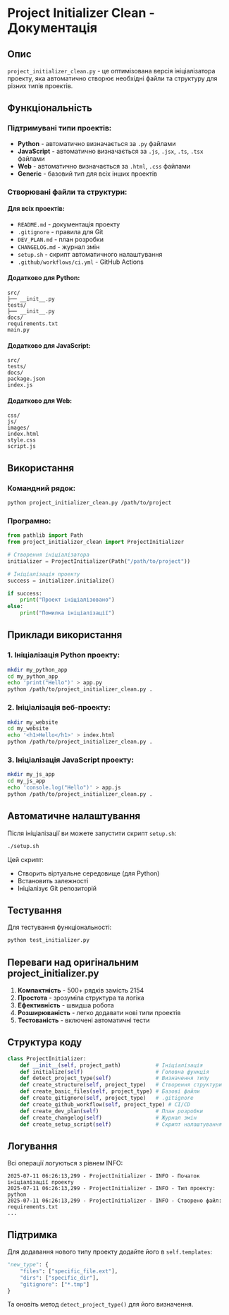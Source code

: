 # Project Initializer Clean - Документація

## Опис
`project_initializer_clean.py` - це оптимізована версія ініціалізатора проекту, яка автоматично створює необхідні файли та структуру для різних типів проектів.

## Функціональність

### Підтримувані типи проектів:
- **Python** - автоматично визначається за `.py` файлами
- **JavaScript** - автоматично визначається за `.js`, `.jsx`, `.ts`, `.tsx` файлами
- **Web** - автоматично визначається за `.html`, `.css` файлами
- **Generic** - базовий тип для всіх інших проектів

### Створювані файли та структури:

#### Для всіх проектів:
- `README.md` - документація проекту
- `.gitignore` - правила для Git
- `DEV_PLAN.md` - план розробки
- `CHANGELOG.md` - журнал змін
- `setup.sh` - скрипт автоматичного налаштування
- `.github/workflows/ci.yml` - GitHub Actions

#### Додатково для Python:
```
src/
├── __init__.py
tests/
├── __init__.py
docs/
requirements.txt
main.py
```

#### Додатково для JavaScript:
```
src/
tests/
docs/
package.json
index.js
```

#### Додатково для Web:
```
css/
js/
images/
index.html
style.css
script.js
```

## Використання

### Командний рядок:
```bash
python project_initializer_clean.py /path/to/project
```

### Програмно:
```python
from pathlib import Path
from project_initializer_clean import ProjectInitializer

# Створення ініціалізатора
initializer = ProjectInitializer(Path("/path/to/project"))

# Ініціалізація проекту
success = initializer.initialize()

if success:
    print("Проект ініціалізовано")
else:
    print("Помилка ініціалізації")
```

## Приклади використання

### 1. Ініціалізація Python проекту:
```bash
mkdir my_python_app
cd my_python_app
echo 'print("Hello")' > app.py
python /path/to/project_initializer_clean.py .
```

### 2. Ініціалізація веб-проекту:
```bash
mkdir my_website
cd my_website
echo '<h1>Hello</h1>' > index.html
python /path/to/project_initializer_clean.py .
```

### 3. Ініціалізація JavaScript проекту:
```bash
mkdir my_js_app
cd my_js_app
echo 'console.log("Hello")' > app.js
python /path/to/project_initializer_clean.py .
```

## Автоматичне налаштування

Після ініціалізації ви можете запустити скрипт `setup.sh`:
```bash
./setup.sh
```

Цей скрипт:
- Створить віртуальне середовище (для Python)
- Встановить залежності
- Ініціалізує Git репозиторій

## Тестування

Для тестування функціональності:
```bash
python test_initializer.py
```

## Переваги над оригінальним project_initializer.py

1. **Компактність** - 500+ рядків замість 2154
2. **Простота** - зрозуміла структура та логіка
3. **Ефективність** - швидша робота
4. **Розширюваність** - легко додавати нові типи проектів
5. **Тестованість** - включені автоматичні тести

## Структура коду

```python
class ProjectInitializer:
    def __init__(self, project_path)           # Ініціалізація
    def initialize(self)                       # Головна функція
    def detect_project_type(self)              # Визначення типу
    def create_structure(self, project_type)   # Створення структури
    def create_basic_files(self, project_type) # Базові файли
    def create_gitignore(self, project_type)   # .gitignore
    def create_github_workflow(self, project_type) # CI/CD
    def create_dev_plan(self)                  # План розробки
    def create_changelog(self)                 # Журнал змін
    def create_setup_script(self)              # Скрипт налаштування
```

## Логування

Всі операції логуються з рівнем INFO:
```
2025-07-11 06:26:13,299 - ProjectInitializer - INFO - Початок ініціалізації проекту
2025-07-11 06:26:13,299 - ProjectInitializer - INFO - Тип проекту: python
2025-07-11 06:26:13,299 - ProjectInitializer - INFO - Створено файл: requirements.txt
...
```

## Підтримка

Для додавання нового типу проекту додайте його в `self.templates`:

```python
"new_type": {
    "files": ["specific_file.ext"],
    "dirs": ["specific_dir"],
    "gitignore": ["*.tmp"]
}
```

Та оновіть метод `detect_project_type()` для його визначення.
